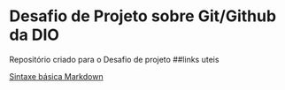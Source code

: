 # Desafio de Projeto sobre Git/Github da DIO
Repositório criado para o Desafio de projeto
##links uteis

[Sintaxe básica Markdown](https://www.markdownguide.org/basic-syntax/)
